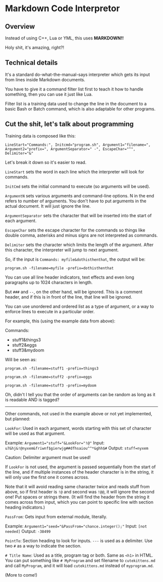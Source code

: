 # Markdown Code Interpretor

## Overview

Instead of using C++, Lua or YML, this uses **MARKDOWN!!**

Holy shit, it's amazing, right?!

## Technical details

It's a standard do-what-the-manual-says interpreter which gets its input from lines inside Markdown documents.

You have to give it a command filter list first to teach it how to handle something, then you can use it just like Lua.

Filter list is a training data used to change the line in the document to a basic Bash or Batch command, which is also adaptable for other programs.

## Cut the shit, let's talk about programming

Training data is composed like this: 

`LineStart="Commands:", Initcmd="program.sh", Argument1="filename=", Argument2="prefix=", ArgumentSeparator=" -", EscapeChar="^", Delimiter="&"`

Let's break it down so it's easier to read.

`LineStart` sets the word in each line which the interpreter will look for commands.

`InitCmd` sets the initial command to execute (so arguments will be used).

`ArgumentN` sets various arguments and command-line options. N in the end refers to number of arguments. You don't have to put arguments in the actual document. It will just ignore the line.

`ArgumentSeparator` sets the character that will be inserted into the start of each argument.

`EscapeChar` sets the escape character for the commands so things like double comma, asterisks and minus signs are not interpreted as commands.

`Delimiter` sets the character which limits the length of the argument. After this character, the interpreter will jump to next argument.

So, if the input is `Commands: myfile&dothisthenthat`, the output will be:

`program.sh -filename=myfile -prefix=dothisthenthat`

You can use all line header indicators, text effects and even long paragraphs up to 1024 characters in length.

But `###` and `--`, on the other hand, will be ignored. This is a comment header, and if this is in front of the line, that line will be ignored.

You can use unordered and ordered list as a type of argument, or a way to enforce lines to execute in a particular order.

For example, this (using the example data from above):

Commands:
- stuff1&things3
- stuff2&eggs
- stuff3&mydoom

Will be seen as:

`program.sh -filename=stuff1 -prefix=things3`

`program.sh -filename=stuff2 -prefix=eggs`

`program.sh -filename=stuff3 -prefix=mydoom`

Oh, didn't I tell you that the order of arguments can be random as long as it is readable AND is tagged?

---

Other commands, not used in the example above or not yet implemented, but planned:

`LookFor`: Used in each argument, words starting with this set of character will be used as that argument. 

Example: `Argument1="stuff="&LookFor="!@"` Input: `u7&hj&!@nyxem&friwnf$gierwjg##dfhsaiou^^*&ghh$#` Output: `stuff=nyxem`

Caution: Delimiter argument must be used!

If `LookFor` is not used, the argument is passed sequentially from the start of the line, and if multiple instances of the header character is in the string, it will only use the first one it comes across.

Note that it will avoid reading same character twice and reads stuff from above, so if first header is `!@` and second was `!@@`, it will ignore the second one! Put spaces or strings there. (It will find the header from the string it comes across from input, which you can point to specific line with section heading indicators.)

`PassFrom`: Gets input from external module, literally. 

Example: `Argument1="seed="&PassFrom="chance.integer();"` Input: `[not needed]` Output: `-38499`

`PointTo`: Section heading to look for inputs. `---` is used as a delimiter. Use two `#` as a way to indicate the section.

`# Title Name`: Used as a title, program tag or both. Same as `<h1>` in HTML. You can put something like `# MyProgram` and set filename to `cutekittens.md` and call `MyProgram`, and it will load `cutekittens.md` instead of `myprogram.md`.

(More to come!)
